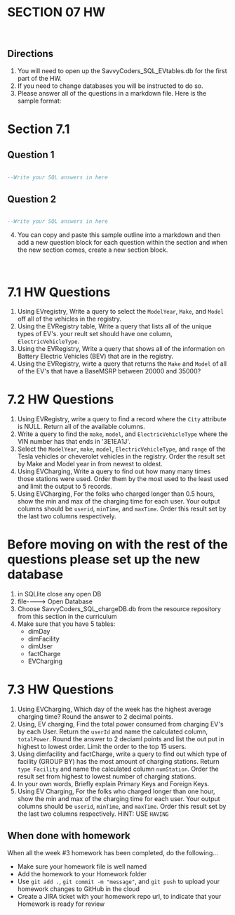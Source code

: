 # SECTION 07 HW 
<br>

## Directions 
1. You will need to open up the SavvyCoders_SQL_EVtables.db for the first part of the HW.
2. If you need to change databases you will be instructed to do so. 
3. Please answer all of the questions in a markdown file. Here is the sample format: 

# Section 7.1 
## Question 1
```SQL

--Write your SQL answers in here 

```
## Question 2 
```SQL

--Write your SQL answers in here 

```
4. You can copy and paste this sample outline into a markdown and then add a new question block for each question within the section and when the new section comes, create a new section block. 
 

<br>

# 7.1 HW Questions 


1. Using EVregistry, Write a query to select the `ModelYear`, `Make`, and `Model` off all of the vehicles in the registry.
2. Using the EVRegistry table, Write a query that lists all of the unique types of EV's. your reult set should have one column, `ElectricVehicleType`. 
3. Using the EVRegistry, Write a query that shows all of the information on Battery Electric Vehicles (BEV) that are in the registry. 
4. Using the EVRegistry, wirte a query that returns the `Make` and `Model` of all of the EV's that have a BaseMSRP between 20000 and 35000?  


# 7.2 HW Questions 

1. Using EVRegistry, write a query to find a record  where the `City` attribute is NULL. Return all of the available columns. 
2. Write a query to find the `make`, `model`, and `ElectricVehicleType` where the VIN number has  that ends in '3E1EA1J'.
3. Select the `ModelYear`, `make`, `model`, `ElectricVehicleType`, and `range` of the Tesla vehicles or cheverolet vehicles in the registry. Order the result set by Make and Model year in from newest to oldest. 
4. Using EVCharging, Write a query to find out how many many times those stations were used. Order them by the most used to the least used and limit the output to 5 records. 
5.  Using EVCharging, For the folks who charged longer than 0.5 hours, show the min and max of the charging time for each user. Your output columns should be `userid`, `minTime`, and `maxTime`. Order this result set by the last two columns respectively. 



# Before moving on with the rest of the questions please set up the new database
1. in SQLlite close any open DB
2. file----> Open Database
3. Choose SavvyCoders_SQL_chargeDB.db from the resource repository from this section in the curriculum
4. Make sure that you have 5 tables: 
    - dimDay 
    - dimFacility
    - dimUser
    - factCharge
    - EVCharging


# 7.3 HW Questions

1. Using EVCharging, Which day of the week has the highest average charging time? Round the answer to 2 decimal points.
2. Using, EV charging, Find the total power consumed from charging EV's by each User. Return the `userId` and name the calculated column, `totalPower`. Round the answer to 2 deciaml points and list the out put in highest to lowest order. Limit the order to the top 15 users. 
3. Using dimfacility and factCharge, write a query to find out which type of facility (GROUP BY) has the most amount of charging stations. Return `type Facility` and name the calculated column `numStation`. Order the result set from highest to lowest number of charging stations.  
4. In your own words, Briefly explain Primary Keys and Foreign Keys. 
5. Using EV Charging, For the folks who charged longer than one hour, show the min and max of the charging time for each user. Your output columns should be `userid`, `minTime`, and `maxTime`. Order this result set by the last two columns respectively. HINT: USE `HAVING`

## When done with homework

When all the week #3 homework has been completed, do the following...

- Make sure your homework file is well named
- Add the homework to your Homework folder
- Use  `git add .`, `git commit -m "message"`, and `git push` to upload your homework changes to GitHub in the cloud
- Create a JIRA ticket with your homework repo url, to indicate that your Homework is ready for review
